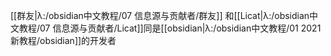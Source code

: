 [[群友|λ:/obsidian中文教程/07 信息源与贡献者/群友]]
和[[Licat|λ:/obsidian中文教程/07 信息源与贡献者/Licat]]同是[[obsidian|λ:/obsidian中文教程/01 2021新教程/obsidian]]的开发者